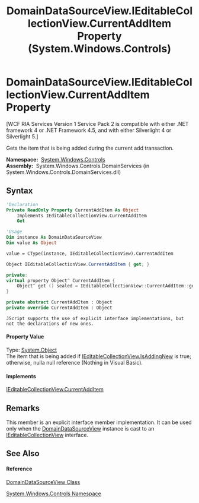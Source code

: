 ﻿---
title: DomainDataSourceView.IEditableCollectionView.CurrentAddItem Property  (System.Windows.Controls)
TOCTitle: IEditableCollectionView.CurrentAddItem Property
ms:assetid: P:System.Windows.Controls.DomainDataSourceView.System#ComponentModel#IEditableCollectionView#CurrentAddItem
ms:mtpsurl: https://msdn.microsoft.com/en-us/library/Ff423421(v=VS.91)
ms:contentKeyID: 28755776
ms.date: 01/27/2012
mtps_version: v=VS.91
f1_keywords:
- System.Windows.Controls.DomainDataSourceView.IEditableCollectionView.CurrentAddItem
dev_langs:
- CSharp
- JScript
- VB
- FSharp
- c++
api_location:
- System.Windows.Controls.DomainServices.dll
api_name:
- System.Windows.Controls.DomainDataSourceView.CurrentAddItem
- System.Windows.Controls.DomainDataSourceView.get_CurrentAddItem
api_type:
- Managed
topic_type:
- apiref
- kbSyntax
product_family_name: VS
ROBOTS: INDEX,FOLLOW
---

# DomainDataSourceView.IEditableCollectionView.CurrentAddItem Property

\[WCF RIA Services Version 1 Service Pack 2 is compatible with either .NET framework 4 or .NET Framework 4.5, and with either Silverlight 4 or Silverlight 5.\]

Gets the item that is being added during the current add transaction.

**Namespace:**  [System.Windows.Controls](ms590941\(v=vs.91\).md)  
**Assembly:**  System.Windows.Controls.DomainServices (in System.Windows.Controls.DomainServices.dll)

## Syntax

``` vb
'Declaration
Private ReadOnly Property CurrentAddItem As Object
    Implements IEditableCollectionView.CurrentAddItem
    Get
```

``` vb
'Usage
Dim instance As DomainDataSourceView
Dim value As Object

value = CType(instance, IEditableCollectionView).CurrentAddItem
```

``` csharp
Object IEditableCollectionView.CurrentAddItem { get; }
```

``` c++
private:
virtual property Object^ CurrentAddItem {
    Object^ get () sealed = IEditableCollectionView::CurrentAddItem::get;
}
```

``` fsharp
private abstract CurrentAddItem : Object
private override CurrentAddItem : Object
```

``` jscript
JScript supports the use of explicit interface implementations, but not the declarations of new ones.
```

#### Property Value

Type: [System.Object](https://msdn.microsoft.com/en-us/library/e5kfa45b)  
The item that is being added if [IEditableCollectionView.IsAddingNew](ff422596\(v=vs.91\).md) is true; otherwise, nulla null reference (Nothing in Visual Basic).  

#### Implements

[IEditableCollectionView.CurrentAddItem](https://msdn.microsoft.com/en-us/library/Cc452145)  

## Remarks

This member is an explicit interface member implementation. It can be used only when the [DomainDataSourceView](ff422675\(v=vs.91\).md) instance is cast to an [IEditableCollectionView](https://msdn.microsoft.com/en-us/library/Cc452090) interface.

## See Also

#### Reference

[DomainDataSourceView Class](ff422675\(v=vs.91\).md)

[System.Windows.Controls Namespace](ms590941\(v=vs.91\).md)

